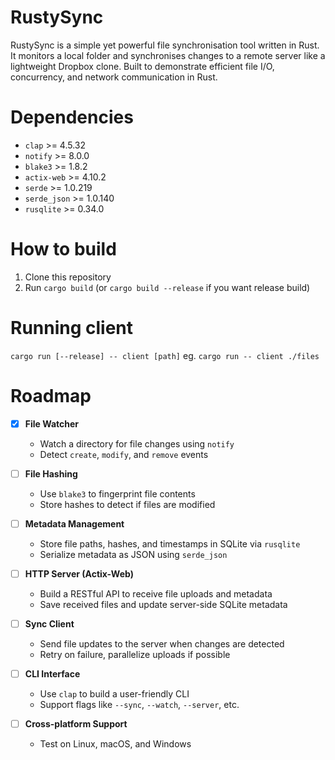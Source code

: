 # RustySync
RustySync is a simple yet powerful file synchronisation tool written in Rust. 
It monitors a local folder and synchronises changes to a remote server like a lightweight Dropbox clone. 
Built to demonstrate efficient file I/O, concurrency, and network communication in Rust.

# Dependencies
- `clap` >= 4.5.32
- `notify` >= 8.0.0
- `blake3` >= 1.8.2
- `actix-web` >= 4.10.2
- `serde` >= 1.0.219
- `serde_json` >= 1.0.140
- `rusqlite` >= 0.34.0

# How to build
1. Clone this repository
2. Run `cargo build` (or `cargo build --release` if you want release build)

# Running client
`cargo run [--release] -- client [path]` eg. `cargo run -- client ./files`

# Roadmap
- [x] **File Watcher**
  - Watch a directory for file changes using `notify`
  - Detect `create`, `modify`, and `remove` events

- [ ] **File Hashing**
  - Use `blake3` to fingerprint file contents
  - Store hashes to detect if files are modified

- [ ] **Metadata Management**
  - Store file paths, hashes, and timestamps in SQLite via `rusqlite`
  - Serialize metadata as JSON using `serde_json`

- [ ] **HTTP Server (Actix-Web)**
  - Build a RESTful API to receive file uploads and metadata
  - Save received files and update server-side SQLite metadata

- [ ] **Sync Client**
  - Send file updates to the server when changes are detected
  - Retry on failure, parallelize uploads if possible

- [ ] **CLI Interface**
  - Use `clap` to build a user-friendly CLI
  - Support flags like `--sync`, `--watch`, `--server`, etc.
     
- [ ] **Cross-platform Support**
  - Test on Linux, macOS, and Windows

